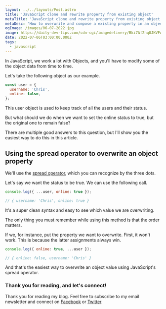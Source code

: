 ```yaml
---
layout: ../../layouts/Post.astro
title: 'JavaScript clone and rewrite property from existing object'
metaTitle: 'JavaScript clone and rewrite property from existing object'
metaDesc: 'How to overwrite and compose a existing property in an object with JavaScript'
ogImage: /images/06-07-2022.jpg
image: https://daily-dev-tips.com/cdn-cgi/imagedelivery/Bki7Af2hq0JKVFw1XYYMQg/39c7dc4b-f301-49d1-ab33-b12c4e69a200
date: 2022-07-06T03:00:00.000Z
tags:
  - javascript
---
```


In JavaScript, we work a lot with Objects, and you'll have to modify some of the object data from time to time.

Let's take the following object as our example.

```js
const user = {
  username: 'Chris',
  online: false,
};
```

This user object is used to keep track of all the users and their status.

But what should we do when we want to set the online status to true, but the original one to remain false?

There are multiple good answers to this question, but I'll show you the easiest way to do this in this article.

## Using the spread operator to overwrite an object property

We'll use the [spread operator](https://daily-dev-tips.com/posts/10-ways-to-use-the-spread-operator-in-javascript/), which you can recognize by the three dots.

Let's say we want the status to be true. We can use the following call.

```js
console.log({ ...user, online: true });

// { username: 'Chris', online: true }
```

It's a super clean syntax and easy to see which value we are overwriting.

The only thing you must remember while using this method is that the order matters.

If we, for instance, put the property we want to overwrite. First, it won't work.
This is because the latter assignments always win.

```js
console.log({ online: true, ...user });

// { online: false, username: 'Chris' }
```

And that's the easiest way to overwrite an object value using JavaScript's spread operator.

### Thank you for reading, and let's connect!

Thank you for reading my blog. Feel free to subscribe to my email newsletter and connect on [Facebook](https://www.facebook.com/DailyDevTipsBlog) or [Twitter](https://twitter.com/DailyDevTips1)
